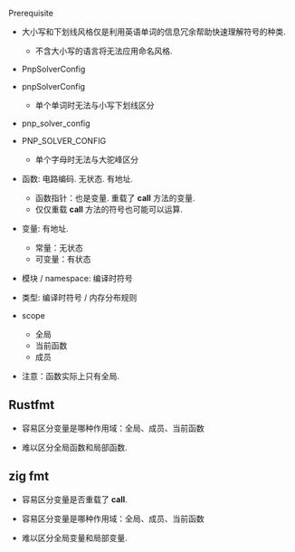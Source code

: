 Prerequisite
- 大小写和下划线风格仅是利用英语单词的信息冗余帮助快速理解符号的种类.
    - 不含大小写的语言将无法应用命名风格.

- PnpSolverConfig
- pnpSolverConfig
    - 单个单词时无法与小写下划线区分
- pnp_solver_config
- PNP_SOLVER_CONFIG
    - 单个字母时无法与大驼峰区分

- 函数: 电路编码. 无状态. 有地址.
    - 函数指针：也是变量. 重载了 __call__ 方法的变量.
    - 仅仅重载 __call__ 方法的符号也可能可以运算.
- 变量: 有地址.
    - 常量：无状态
    - 可变量：有状态
- 模块 / namespace: 编译时符号
- 类型: 编译时符号 / 内存分布规则

- scope
    - 全局
    - 当前函数
    - 成员
- 注意：函数实际上只有全局.

## Rustfmt

- 容易区分变量是哪种作用域：全局、成员、当前函数

- 难以区分全局函数和局部函数.

## zig fmt

- 容易区分变量是否重载了 __call__.
- 容易区分变量是哪种作用域：全局、成员、当前函数

- 难以区分全局变量和局部变量.

